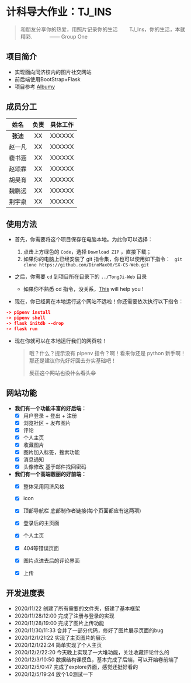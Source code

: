 # 计科导大作业：TJ_INS

> 和朋友分享你的热爱，用照片记录你的生活&nbsp;&nbsp;&nbsp;&nbsp;&nbsp;&nbsp;&nbsp;&nbsp;TJ_Ins，你的生活，本就精彩.&nbsp;&nbsp;&nbsp;&nbsp;&nbsp;&nbsp;&nbsp;&nbsp;&nbsp;&nbsp;&nbsp;&nbsp;—— Group One



## 项目简介

* 实现面向同济校内的图片社交网站
* 前后端使用BootStrap+Flask
* 项目参考 [Albumy]

  


## 成员分工

|   姓名   | 负责 | 具体工作 |
| :------: | :--: | :------: |
| **张迪** |  XX  |  XXXXXX  |
|  赵一凡  |  XX  |  XXXXXX  |
|  裴书涵  |  XX  |  XXXXXX  |
|  赵颂霖  |  XX  |  XXXXXX  |
|  胡昊育  |  XX  |  XXXXXX  |
|  魏鹏远  |  XX  |  XXXXXX  |
|  荆宇泉  |  XX  |  XXXXXX  |



## 使用方法

* 首先，你需要将这个项目保存在电脑本地。为此你可以选择：
  1.  点击上方绿色的 `Code`，选择 `Download ZIP` ，直接下载；
  2.  如果你的电脑上已经安装了 git 指令集，你也可以使用如下指令：
      ` git clone https://github.com/DinoMax00/SX-CS-Web.git` 

* 之后，你需要 `cd` 到项目所在目录下的 `../TongJi-Web` 目录
  * 如果你不熟悉 cd 指令，没关系，[This] will help you !
  
* 现在，你已经离在本地运行这个网站不远啦！你还需要依次执行以下指令：

```cmake
-> pipenv install
-> pipenv shell
-> flask initdb --drop
-> flask run
```

- 现在你就可以在本地运行我们的网页啦！

  > 哦？什么？提示没有 pipenv 指令？啊！看来你还是 python 新手啊！那还是建议你先好好回去夯实基础吧！
  >
  > ~~反正这个网站也没什么看头😁~~

  

## 网站功能

- **我们有一个功能丰富的好后端：**
  - [x] 用户登录 + 登出 + 注册
  - [x] 浏览社区 + 发布图片
  - [x] 评论
  - [x] 个人主页
  - [x] 收藏图片
  - [x] 图片加入标签，搜索功能
  - [x] 消息通知
  - [x] 头像修改 基于邮件找回密码

- **我们有一个高端靓丽的好前端：**
  - [x] 整体采用同济风格
  - [x] icon
  - [x] 顶部导航栏 底部制作者链接(每个页面都应有这两项)
  - [x] 登录后的主页面
  - [x] 个人主页
  - [x] 404等错误页面
  - [x] 图片点进去后的评论界面
  - [x] 上传
  
  

## 开发进度表
* 2020/11/22 创建了所有需要的文件夹，搭建了基本框架
* 2020/11/28/12:00 完成了注册与登录的实现
* 2020/11/28/19:00 完成了图片上传功能
* 2020/11/30/11:33 合并了一部分代码，修好了图片展示页面的bug
* 2020/12/1/21:22 实现了主页图片的展示
* 2020/12/1/22:24 简单实现了个人主页
* 2020/12/2/22:20 今天晚上实现了一大堆功能，关注收藏评论什么的
* 2020/12/3/10:50 数据结构课摸鱼，基本完成了后端，可以开始卷前端了
* 2020/12/5/0:47 完成了explore界面，感觉还挺好看的
* 2020/12/5/19:24 放个1.0测试一下





[Albumy]: https://github.com/greyli/albumy/
[This]: https://jingyan.baidu.com/article/6079ad0ec0145b28ff86db88.html